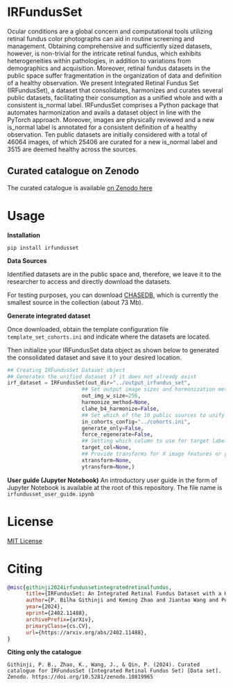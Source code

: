 # IRFundusSet
Ocular conditions are a global concern and computational tools utilizing retinal fundus color photographs can aid in routine screening and management. Obtaining comprehensive and sufficiently sized datasets, however, is non-trivial for the intricate retinal fundus, which exhibits heterogeneities within pathologies, in addition to variations from demographics and acquisition. Moreover, retinal fundus datasets in the public space suffer fragmentation in the organization of data and definition of a healthy observation. We present Integrated Retinal Fundus Set (IRFundusSet), a dataset that consolidates, harmonizes and curates several public datasets, facilitating their consumption as a unified whole and with a consistent is_normal label. IRFundusSet comprises a Python package that automates harmonization and avails a dataset object in line with the PyTorch approach. Moreover, images are physically reviewed and a new is_normal label is annotated for a consistent definition of a healthy observation. Ten public datasets are initially considered with a total of 46064 images, of which 25406 are curated for a new is_normal label and 3515 are deemed healthy across the sources.

## Curated catalogue on Zenodo
The curated catalogue is available [on Zenodo here](https://zenodo.org/doi/10.5281/zenodo.10617823)


# Usage

**Installation**

```pip install irfundusset``` 


**Data Sources**

Identified datasets are in the public space and, therefore, we leave it to the researcher to access and directly download the datasets. 

For testing purposes, you can download [CHASEDB](https://www.kaggle.com/datasets/khoongweihao/chasedb1), which is currently the smallest source in the collection (about 73 Mb). 


**Generate integrated dataset**

Once downloaded, obtain the template configuration file `template_set_cohorts.ini` and indicate where the datasets are located. 

Then initialize your IRFundusSet data object as shown below to generated the consolidated dataset and save it to your desired location.

```python
## Creating IRFundusSet Dataset object 
## Generates the unified dataset if it does not already exist
irf_dataset = IRFundusSet(out_dir="../output_irfundus_set",
                        ## Set output image sizes and harmonization method
                        out_img_w_size=256,
                        harmonize_method=None,
                        clahe_b4_harmonize=False,
                        ## Set which of the 10 public sources to unify 
                        in_cohorts_config="../cohorts.ini", 
                        generate_only=False,
                        force_regenerate=False, 
                        ## Setting which column to use for target label 
                        target_col=None,     
                        ## Provide transforms for X image features or y-target labels   
                        xtransform=None, 
                        ytransform=None,)
```



**User guide (Jupyter Notebook)**
An introductory user guide in the form of Jupyter Notebook is available at the root of this repository. The file name is `irfundusset_user_guide.ipynb`


# License

[MIT License](License.txt)

# Citing 
```bibtex
@misc{githinji2024irfundussetintegratedretinalfundus,
      title={IRFundusSet: An Integrated Retinal Fundus Dataset with a Harmonized Healthy Label}, 
      author={P. Bilha Githinji and Keming Zhao and Jiantao Wang and Peiwu Qin},
      year={2024},
      eprint={2402.11488},
      archivePrefix={arXiv},
      primaryClass={cs.CV},
      url={https://arxiv.org/abs/2402.11488}, 
}
```

**Citing only the catalogue**
```
Githinji, P. B., Zhao, K., Wang, J., & Qin, P. (2024). Curated catalogue for IRFundusSet (Integrated Retinal Fundus Set) [Data set]. Zenodo. https://doi.org/10.5281/zenodo.10819965
```

